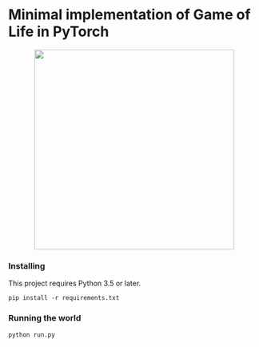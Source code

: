 # Minimal implementation of Game of Life in PyTorch

<p align="center">
  <img src="https://media.giphy.com/media/4ZkwQLFPw6XngcEgdA/giphy.gif" width="400" height="400">
</p>


### Installing

This project requires Python 3.5 or later.

```
pip install -r requirements.txt
```

### Running the world

```
python run.py
```
